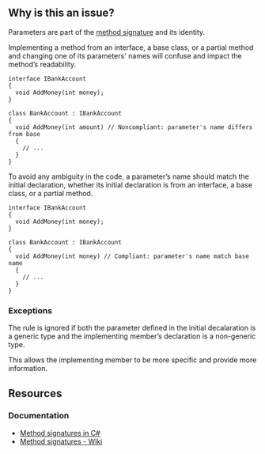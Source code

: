 ## Why is this an issue?

Parameters are part of the [method signature](https://learn.microsoft.com/en-us/dotnet/csharp/programming-guide/classes-and-structs/methods#method-signatures) and its
identity.

Implementing a method from an interface, a base class, or a partial method and changing one of its parameters' names will confuse and impact the
method’s readability.

    interface IBankAccount
    {
      void AddMoney(int money);
    }
    
    class BankAccount : IBankAccount
    {
      void AddMoney(int amount) // Noncompliant: parameter's name differs from base
      {
        // ...
      }
    }

To avoid any ambiguity in the code, a parameter’s name should match the initial declaration, whether its initial declaration is from an interface,
a base class, or a partial method.

    interface IBankAccount
    {
      void AddMoney(int money);
    }
    
    class BankAccount : IBankAccount
    {
      void AddMoney(int money) // Compliant: parameter's name match base name
      {
        // ...
      }
    }

### Exceptions

The rule is ignored if both the parameter defined in the initial decalaration is a generic type and the implementing member’s declaration is a
non-generic type.

This allows the implementing member to be more specific and provide more information.

## Resources

### Documentation

- [Method signatures in
  C#](https://learn.microsoft.com/en-us/dotnet/csharp/programming-guide/classes-and-structs/methods#method-signatures)
- [Method signatures - Wiki](https://en.wikipedia.org/wiki/Type_signature#Method_signature)